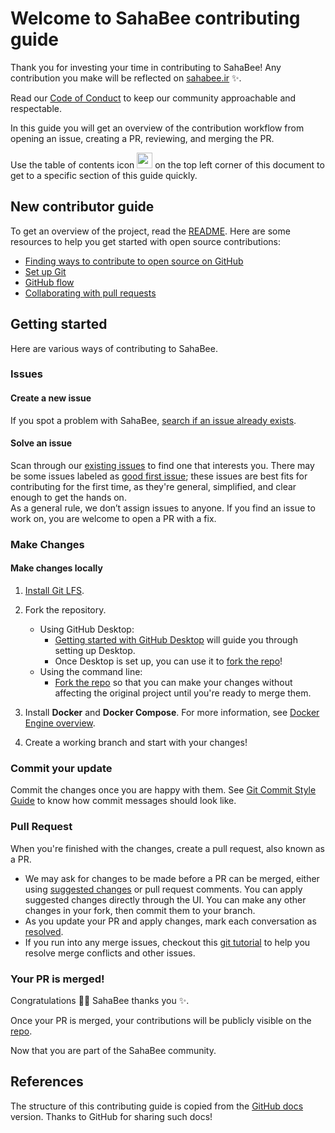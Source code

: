# Welcome to SahaBee contributing guide <!-- omit in toc -->

Thank you for investing your time in contributing to SahaBee! Any contribution you make will be reflected on [sahabee.ir](https://sahabee.ir) :sparkles:. 

Read our [Code of Conduct](./CODE_OF_CONDUCT.md) to keep our community approachable and respectable.

In this guide you will get an overview of the contribution workflow from opening an issue, creating a PR, reviewing, and merging the PR.

Use the table of contents icon <img src="https://github.com/github/docs/raw/main/assets/images/table-of-contents.png" width="25" height="25" /> on the top left corner of this document to get to a specific section of this guide quickly.

## New contributor guide

To get an overview of the project, read the [README](README.md). Here are some resources to help you get started with open source contributions:

- [Finding ways to contribute to open source on GitHub](https://docs.github.com/en/get-started/exploring-projects-on-github/finding-ways-to-contribute-to-open-source-on-github)
- [Set up Git](https://docs.github.com/en/get-started/quickstart/set-up-git)
- [GitHub flow](https://docs.github.com/en/get-started/quickstart/github-flow)
- [Collaborating with pull requests](https://docs.github.com/en/github/collaborating-with-pull-requests)


## Getting started

Here are various ways of contributing to SahaBee.

### Issues

#### Create a new issue

If you spot a problem with SahaBee, [search if an issue already exists](https://github.com/emranbm/SahaBee/issues). 

#### Solve an issue

Scan through our [existing issues](https://github.com/emranbm/SahaBee/issues) to find one that interests you. There may be some issues labeled as [good first issue](https://github.com/emranbm/SahaBee/issues?q=is%3Aissue+is%3Aopen+label%3A%22good+first+issue%22); these issues are best fits for contributing for the first time, as they're general, simplified, and clear enough to get the hands on.  
As a general rule, we don’t assign issues to anyone. If you find an issue to work on, you are welcome to open a PR with a fix.

### Make Changes

#### Make changes locally

1. [Install Git LFS](https://docs.github.com/en/github/managing-large-files/versioning-large-files/installing-git-large-file-storage).

2. Fork the repository.
    - Using GitHub Desktop:
      - [Getting started with GitHub Desktop](https://docs.github.com/en/desktop/installing-and-configuring-github-desktop/getting-started-with-github-desktop) will guide you through setting up Desktop.
      - Once Desktop is set up, you can use it to [fork the repo](https://docs.github.com/en/desktop/contributing-and-collaborating-using-github-desktop/cloning-and-forking-repositories-from-github-desktop)!
    - Using the command line:
      - [Fork the repo](https://docs.github.com/en/github/getting-started-with-github/fork-a-repo#fork-an-example-repository) so that you can make your changes without affecting the original project until you're ready to merge them.

3. Install **Docker** and **Docker Compose**. For more information, see [Docker Engine overview](https://docs.docker.com/engine/).

4. Create a working branch and start with your changes!

### Commit your update

Commit the changes once you are happy with them. See [Git Commit Style Guide](https://gist.github.com/ericavonb/3c79e5035567c8ef3267) to know how commit messages should look like.

### Pull Request

When you're finished with the changes, create a pull request, also known as a PR.
- We may ask for changes to be made before a PR can be merged, either using [suggested changes](https://docs.github.com/en/github/collaborating-with-issues-and-pull-requests/incorporating-feedback-in-your-pull-request) or pull request comments. You can apply suggested changes directly through the UI. You can make any other changes in your fork, then commit them to your branch.
- As you update your PR and apply changes, mark each conversation as [resolved](https://docs.github.com/en/github/collaborating-with-issues-and-pull-requests/commenting-on-a-pull-request#resolving-conversations).
- If you run into any merge issues, checkout this [git tutorial](https://lab.github.com/githubtraining/managing-merge-conflicts) to help you resolve merge conflicts and other issues.

### Your PR is merged!

Congratulations :tada::tada: SahaBee thanks you :sparkles:. 

Once your PR is merged, your contributions will be publicly visible on the [repo](https://github.com/emranbm/SahaBee/graphs/contributors). 

Now that you are part of the SahaBee community.

## References
The structure of this contributing guide is copied from the [GitHub docs](https://github.com/github/docs/blob/main/CONTRIBUTING.md) version. Thanks to GitHub for sharing such docs!
